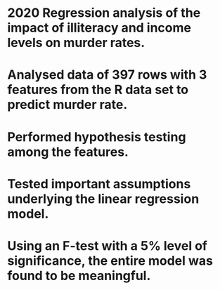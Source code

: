 # 2020			Regression analysis of the impact of illiteracy and income levels on murder rates.
#	Analysed data of 397 rows with 3 features from the R data set to predict murder rate.
#	Performed hypothesis testing among the features.
#	Tested important assumptions underlying the linear regression model.
#	Using an F-test with a 5% level of significance, the entire model was found to be meaningful.
